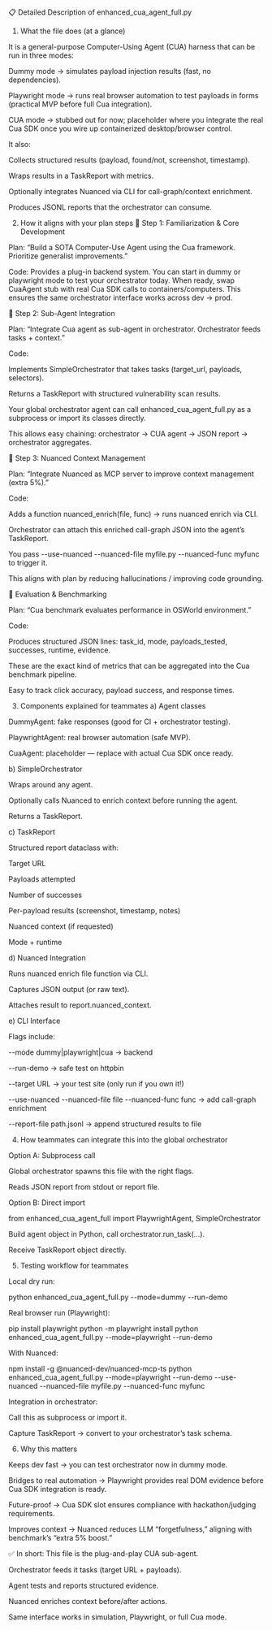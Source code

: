 📋 Detailed Description of enhanced_cua_agent_full.py
1. What the file does (at a glance)

It is a general-purpose Computer-Using Agent (CUA) harness that can be run in three modes:

Dummy mode → simulates payload injection results (fast, no dependencies).

Playwright mode → runs real browser automation to test payloads in forms (practical MVP before full Cua integration).

CUA mode → stubbed out for now; placeholder where you integrate the real Cua SDK once you wire up containerized desktop/browser control.

It also:

Collects structured results (payload, found/not, screenshot, timestamp).

Wraps results in a TaskReport with metrics.

Optionally integrates Nuanced via CLI for call-graph/context enrichment.

Produces JSONL reports that the orchestrator can consume.

2. How it aligns with your plan steps
🔹 Step 1: Familiarization & Core Development

Plan: “Build a SOTA Computer-Use Agent using the Cua framework. Prioritize generalist improvements.”

Code: Provides a plug-in backend system. You can start in dummy or playwright mode to test your orchestrator today. When ready, swap CuaAgent stub with real Cua SDK calls to containers/computers. This ensures the same orchestrator interface works across dev → prod.

🔹 Step 2: Sub-Agent Integration

Plan: “Integrate Cua agent as sub-agent in orchestrator. Orchestrator feeds tasks + context.”

Code:

Implements SimpleOrchestrator that takes tasks (target_url, payloads, selectors).

Returns a TaskReport with structured vulnerability scan results.

Your global orchestrator agent can call enhanced_cua_agent_full.py as a subprocess or import its classes directly.

This allows easy chaining: orchestrator → CUA agent → JSON report → orchestrator aggregates.

🔹 Step 3: Nuanced Context Management

Plan: “Integrate Nuanced as MCP server to improve context management (extra 5%).”

Code:

Adds a function nuanced_enrich(file, func) → runs nuanced enrich via CLI.

Orchestrator can attach this enriched call-graph JSON into the agent’s TaskReport.

You pass --use-nuanced --nuanced-file myfile.py --nuanced-func myfunc to trigger it.

This aligns with plan by reducing hallucinations / improving code grounding.

🔹 Evaluation & Benchmarking

Plan: “Cua benchmark evaluates performance in OSWorld environment.”

Code:

Produces structured JSON lines: task_id, mode, payloads_tested, successes, runtime, evidence.

These are the exact kind of metrics that can be aggregated into the Cua benchmark pipeline.

Easy to track click accuracy, payload success, and response times.

3. Components explained for teammates
a) Agent classes

DummyAgent: fake responses (good for CI + orchestrator testing).

PlaywrightAgent: real browser automation (safe MVP).

CuaAgent: placeholder — replace with actual Cua SDK once ready.

b) SimpleOrchestrator

Wraps around any agent.

Optionally calls Nuanced to enrich context before running the agent.

Returns a TaskReport.

c) TaskReport

Structured report dataclass with:

Target URL

Payloads attempted

Number of successes

Per-payload results (screenshot, timestamp, notes)

Nuanced context (if requested)

Mode + runtime

d) Nuanced Integration

Runs nuanced enrich file function via CLI.

Captures JSON output (or raw text).

Attaches result to report.nuanced_context.

e) CLI Interface

Flags include:

--mode dummy|playwright|cua → backend

--run-demo → safe test on httpbin

--target URL → your test site (only run if you own it!)

--use-nuanced --nuanced-file file --nuanced-func func → add call-graph enrichment

--report-file path.jsonl → append structured results to file

4. How teammates can integrate this into the global orchestrator

Option A: Subprocess call

Global orchestrator spawns this file with the right flags.

Reads JSON report from stdout or report file.

Option B: Direct import

from enhanced_cua_agent_full import PlaywrightAgent, SimpleOrchestrator

Build agent object in Python, call orchestrator.run_task(...).

Receive TaskReport object directly.

5. Testing workflow for teammates

Local dry run:

python enhanced_cua_agent_full.py --mode=dummy --run-demo


Real browser run (Playwright):

pip install playwright
python -m playwright install
python enhanced_cua_agent_full.py --mode=playwright --run-demo


With Nuanced:

npm install -g @nuanced-dev/nuanced-mcp-ts
python enhanced_cua_agent_full.py --mode=playwright --run-demo --use-nuanced --nuanced-file myfile.py --nuanced-func myfunc


Integration in orchestrator:

Call this as subprocess or import it.

Capture TaskReport → convert to your orchestrator’s task schema.

6. Why this matters

Keeps dev fast → you can test orchestrator now in dummy mode.

Bridges to real automation → Playwright provides real DOM evidence before Cua SDK integration is ready.

Future-proof → Cua SDK slot ensures compliance with hackathon/judging requirements.

Improves context → Nuanced reduces LLM “forgetfulness,” aligning with benchmark’s “extra 5% boost.”

✅ In short:
This file is the plug-and-play CUA sub-agent.

Orchestrator feeds it tasks (target URL + payloads).

Agent tests and reports structured evidence.

Nuanced enriches context before/after actions.

Same interface works in simulation, Playwright, or full Cua mode.